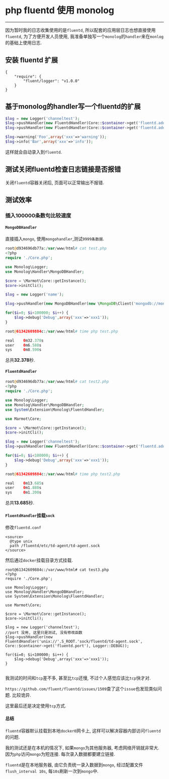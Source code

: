 # php fluentd 使用 monolog

---

因为暂时我的日志收集使用的是`fluentd`, 所以配套的应用层日志也想直接使用`fluentd`, 为了方便开发人员使用, 我准备单独写一个`monolog`的`handler`来在`monlog`的基础上使用日志.

## 安装 fluentd 扩展

```
{
    "require": {
        "fluent/logger": "v1.0.0"
    }
}
```

## 基于monolog的handler写一个fluentd的扩展

```php
$log = new Logger('channeltest');
$log->pushHandler(new FluentdHandler(Core::$container->get('fluentd.address'), Core::$container->get('fluentd.port'), Logger::WARNING));
$log->pushHandler(new FluentdHandler(Core::$container->get('fluentd.address'), Core::$container->get('fluentd.port'), Logger::INFO));

$log->warning('Foo',array('xxx'=>'warning'));
$log->info('Bar',array('xxx'=>'info'));
```

这样就会自动录入到`fluentd`.

## 测试关闭fluentd检查日志链接是否报错

关闭`fluentd`容器关闭后, 页面可以正常输出不报错.

## 测试效率

### 插入100000条数句比较速度

#### `MongoDBHandler`

直接插入`mongo`, 使用`mongohandler`,测试`9999条数据`.

```php
root@d934696db77a:/var/www/html# cat test.php
<?php
require './Core.php';

use Monolog\Logger;
use Monolog\Handler\MongoDBHandler;

$core = \Marmot\Core::getInstance();
$core->initCli();

$log = new Logger('name');

$log->pushHandler(new MongoDBHandler(new \MongoDB\Client('mongodb://mongo:27017'),'log','testDebug', Logger::DEBUG));

for($i=0; $i<100000; $i++) {
    $log->debug('Debug',array('xxx'=>'xxx1'));
}

root@61342609884c:/var/www/html# time php test.php

real	0m32.378s
user	0m6.580s
sys		0m8.590s
```

总共**32.378**秒.

#### `FluentdHandler`

```php
root@d934696db77a:/var/www/html# cat test2.php
<?php
require './Core.php';

use Monolog\Logger;
use Monolog\Handler\MongoDBHandler;
use System\Extension\Monolog\FluentdHandler;

use Marmot\Core;

$core = \Marmot\Core::getInstance();
$core->initCli();

$log = new Logger('channeltest');
$log->pushHandler(new FluentdHandler(Core::$container->get('fluentd.address'), Core::$container->get('fluentd.port'), Logger::DEBUG));

for($i=0; $i<100000; $i++) {
    $log->debug('Debug',array('xxx'=>'xxx1'));
}

root@61342609884c:/var/www/html# time php test2.php

real	0m13.685s
user	0m1.880s
sys		0m1.200s
```

总共**13.685**秒.

#### `FluentdHandler`挂载`sock`

修改`fluentd.conf`

```
<source>
  @type unix
  path /fluentd/etc/td-agent/td-agent.sock
</source>
```

然后通过`docker`挂载目录方式挂载.

```
root@61342609884c:/var/www/html# cat test3.php
<?php
require './Core.php';

use Monolog\Logger;
use Monolog\Handler\MongoDBHandler;
use System\Extension\Monolog\FluentdHandler;

use Marmot\Core;

$core = \Marmot\Core::getInstance();
$core->initCli();

$log = new Logger('channeltest');
//port 没用, 这里只是测试, 没有修改函数
$log->pushHandler(new FluentdHandler('unix://'.S_ROOT.'sock/fluentd/td-agent.sock', Core::$container->get('fluentd.port'), Logger::DEBUG));

for($i=0; $i<100000; $i++) {
    $log->debug('Debug',array('xxx'=>'xxx1'));
}


```

我测试的时间和`tcp`差不多, 甚至比`tcp`还慢, 不过个人感觉应该比`tcp`快才对.

`https://github.com/fluent/fluentd/issues/1509`查了这个`issue`也发现类似问题. 比较诡异.

这里最后还是决定使用`tcp`方式.

#### 总结

`fluentd`容器默认挂载到本地`docker0`网卡上, 这样可以解决容器内部访问`fluentd`的问题.

我的测试还是在本机的情况下, 如果`mongo`为其他服务器, 考虑网络开销就非常大. 因为`php`访问`mongo`为短连接. 每次录入数据都要建立链接.

`fluentd`是在本地服务器, 由它负责统一录入数据到`mongo`, 经过配置文件`flush_interval 10s`, 每`10s`刷新一次到`mongo`中.

